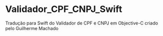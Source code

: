 # Validador_CPF_CNPJ_Swift
Tradução para Swift do Validador de CPF e CNPJ em Objective-C criado pelo Guilherme Machado
